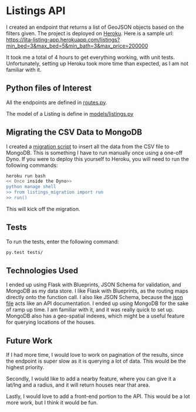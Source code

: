 # Listings API
I created an endpoint that returns a list of GeoJSON objects based on the filters given. The project is deployed on [Heroku](https://lita-listing-app.herokuapp.com/listings). Here is a sample url: https://lita-listing-app.herokuapp.com/listings?min_bed=3&max_bed=5&min_bath=3&max_price=200000

It took me a total of 4 hours to get everything working, with unit tests. Unfortunately, setting up Heroku took more time than expected, as I am not familiar with it.

## Python files of Interest
All the endpoints are defined in [routes.py](https://github.com/lita/opendoor/blob/master/routes.py).

The model of a Listing is define in [models/listings.py](https://github.com/lita/opendoor/blob/master/models/listing.py)

## Migrating the CSV Data to MongoDB
I created a [migration script](https://github.com/lita/opendoor/blob/master/listings_migration.py) to insert all the data from the CSV file to MongoDB. This is something I have to run manually once using a one-off Dyno. If you were to deploy this yourself to Heroku, you will need to run the following commands:
```bash
heroku run bash
<< Once inside the Dyno>>
python manage shell
>> from listings_migration import run
>> run()
```
This will kick off the migration.

## Tests
To run the tests, enter the following command:
```bash
py.test tests/
```

## Technologies Used
I ended up using Flask with Blueprints, JSON Schema for validation, and MongoDB as my data store. I like Flask with Blueprints, as the routing maps directly onto the function call. I also like JSON Schema, because the [json file](https://github.com/lita/opendoor/blob/master/schema/listings.json) acts like an API documentation. I ended up using MongoDB for the sake of ramp up time. I am familiar with it, and it was really quick to set up. MongoDB also has a geo-spatial indexes, which might be a useful feature for querying locations of the houses.

## Future Work
If I had more time, I would love to work on pagination of the results, since the endpoint is super slow as it is querying a lot of data. This would be the highest priority.

Secondly, I would like to add a nearby feature, where you can give it a lat/lng and a radius, and it will return houses near that area.

Lastly, I would love to add a front-end portion to the API. This would be a lot more work, but I think it would be fun.
